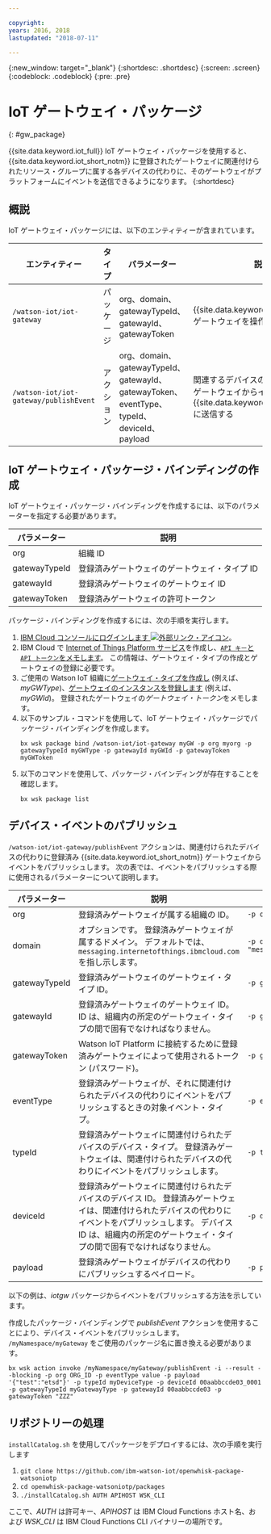 ```yaml
---

copyright:
years: 2016, 2018
lastupdated: "2018-07-11"

---
```


{:new_window: target="\_blank"}
{:shortdesc: .shortdesc}
{:screen: .screen}
{:codeblock: .codeblock}
{:pre: .pre}

# IoT ゲートウェイ・パッケージ 
{: #gw_package}

{{site.data.keyword.iot_full}} IoT ゲートウェイ・パッケージを使用すると、{{site.data.keyword.iot_short_notm}} に登録されたゲートウェイに関連付けられたリソース・グループに属する各デバイスの代わりに、そのゲートウェイがプラットフォームにイベントを送信できるようになります。 
{:shortdesc}


## 概説

IoT ゲートウェイ・パッケージには、以下のエンティティーが含まれています。

| エンティティー | タイプ | パラメーター | 説明 |
| --- | --- | --- | --- |
| `/watson-iot/iot-gateway` | パッケージ | org、domain、gatewayTypeId、gatewayId、gatewayToken  | {{site.data.keyword.iot_short_notm}} ゲートウェイを操作する |
| `/watson-iot/iot-gateway/publishEvent` | アクション | org、domain、gatewayTypeId、gatewayId、gatewayToken、eventType、typeId、deviceId、payload | 関連するデバイスの代わりに登録済みゲートウェイからイベントを {{site.data.keyword.iot_short_notm}} に送信する   |

## IoT ゲートウェイ・パッケージ・バインディングの作成
IoT ゲートウェイ・パッケージ・バインディングを作成するには、以下のパラメーターを指定する必要があります。

| パラメーター |  説明 |
| --- | ---  |
| org | 組織 ID |
| gatewayTypeId | 登録済みゲートウェイのゲートウェイ・タイプ ID |
| gatewayId | 登録済みゲートウェイのゲートウェイ ID |
| gatewayToken | 登録済みゲートウェイの許可トークン |


パッケージ・バインディングを作成するには、次の手順を実行します。  
1. [IBM Cloud コンソールにログインします ![外部リンク・アイコン](../../../icons/launch-glyph.svg)](https://console.ng.bluemix.net/)。
2. IBM Cloud で [Internet of Things Platform サービス](https://console.bluemix.net/docs/services/IoT/index.html)を作成し、[`API キー`と `API トークン`をメモします](https://console.bluemix.net/docs/services/IoT/platform_authorization.html#connecting-applications)。 この情報は、ゲートウェイ・タイプの作成とゲートウェイの登録に必要です。
3. ご使用の Watson IoT 組織に[ゲートウェイ・タイプを作成し](https://console.bluemix.net/docs/services/IoT/gateways/dashboard.html) (例えば、*myGWType*)、[ゲートウェイのインスタンスを登録します](https://console.bluemix.net/docs/services/IoT/gateways/dashboard.html) (例えば、*myGWId*)。 登録されたゲートウェイの*ゲートウェイ・トークン*をメモします。
4. 以下のサンプル・コマンドを使用して、IoT ゲートウェイ・パッケージでパッケージ・バインディングを作成します。
   ```
   bx wsk package bind /watson-iot/iot-gateway myGW -p org myorg -p gatewayTypeId myGWType -p gatewayId myGWId -p gatewayToken myGWToken
   ```
5. 以下のコマンドを使用して、パッケージ・バインディングが存在することを確認します。  
   ```
   bx wsk package list
   ```

## デバイス・イベントのパブリッシュ

`/watson-iot/iot-gateway/publishEvent` アクションは、関連付けられたデバイスの代わりに登録済み {{site.data.keyword.iot_short_notm}} ゲートウェイからイベントをパブリッシュします。 次の表では、イベントをパブリッシュする際に使用されるパラメーターについて説明します。  

パラメーター |  説明 | 例
------------- | ------------- | -------------
org | 登録済みゲートウェイが属する組織の ID。  | `-p org "uguhsp"`
domain | オプションです。 登録済みゲートウェイが属するドメイン。 デフォルトでは、`messaging.internetofthings.ibmcloud.com` を指し示します。 | `-p domain "messaging.internetofthings.ibmcloud.com"`
gatewayTypeId | 登録済みゲートウェイのゲートウェイ・タイプ ID。 | `-p gatewayTypeId "myGatewayType"`
gatewayId | 登録済みゲートウェイのゲートウェイ ID。 ID は、組織内の所定のゲートウェイ・タイプの間で固有でなければなりません。 | `-p gatewayId "00aabbccde03"`
gatewayToken | Watson IoT Platform に接続するために登録済みゲートウェイによって使用されるトークン (パスワード)。  | `-p gatewayToken "ZZZ"`
eventType | 登録済みゲートウェイが、それに関連付けられたデバイスの代わりにイベントをパブリッシュするときの対象イベント・タイプ。 | `-p eventType "evt"`
typeId | 登録済みゲートウェイに関連付けられたデバイスのデバイス・タイプ。 登録済みゲートウェイは、関連付けられたデバイスの代わりにイベントをパブリッシュします。 | `-p typeId "myDeviceType"`
deviceId | 登録済みゲートウェイに関連付けられたデバイスのデバイス ID。 登録済みゲートウェイは、関連付けられたデバイスの代わりにイベントをパブリッシュします。 デバイス ID は、組織内の所定のゲートウェイ・タイプの間で固有でなければなりません。 | `-p deviceId "00aabbccde03_0001"`
payload | 登録済みゲートウェイがデバイスの代わりにパブリッシュするペイロード。 | `-p payload "{'d':{'temp':38}}"`


以下の例は、*iotgw* パッケージからイベントをパブリッシュする方法を示しています。

作成したパッケージ・バインディングで *publishEvent* アクションを使用することにより、デバイス・イベントをパブリッシュします。 `/myNamespace/myGateway` をご使用のパッケージ名に置き換える必要があります。

 ``` 
 bx wsk action invoke /myNamespace/myGateway/publishEvent -i --result --blocking -p org ORG_ID -p eventType value -p payload '{"test":"etsd"}' -p typeId myDeviceType -p deviceId 00aabbccde03_0001 -p gatewayTypeId myGatewayType -p gatewayId 00aabbccde03 -p gatewayToken "ZZZ"
 ```

 ## リポジトリーの処理

`installCatalog.sh` を使用してパッケージをデプロイするには、次の手順を実行します
1. `git clone https://github.com/ibm-watson-iot/openwhisk-package-watsoniotp`
2. `cd openwhisk-package-watsoniotp/packages`
3. `./installCatalog.sh AUTH APIHOST WSK_CLI`

ここで、*AUTH* は許可キー、*APIHOST* は IBM Cloud Functions ホスト名、および *WSK_CLI* は IBM Cloud Functions CLI バイナリーの場所です。
